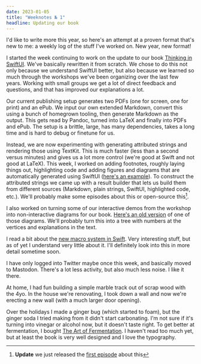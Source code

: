 ```yaml
---
date: 2023-01-05
title: "Weeknotes № 1"
headline: Updating our book
---
```



I'd like to write more this year, so here's an attempt at a proven format that's new to me: a weekly log of the stuff I've worked on. New year, new format!

I started the week continuing to work on the update to our book [Thinking in SwiftUI](https://www.objc.io/books/thinking-in-swiftui/). We've basically rewritten it from scratch. We chose to do this not only because we understand SwiftUI better, but also because we learned so much through the workshops we've been organizing over the last few years. Working with small groups we get a lot of direct feedback and questions, and that has improved our explanations a lot.

Our current publishing setup generates two PDFs (one for screen, one for print) and an ePub. We input our own extended Markdown, convert this using a bunch of homegrown tooling, then generate Markdown as the output. This gets read by Pandoc, turned into LaTeX and finally into PDFs and ePub. The setup is a brittle, large, has many dependencies, takes a long time and is hard to debug or finetune for us.

Instead, we are now experimenting with generating attributed strings and rendering those using TextKit. This is much faster (less than a second versus minutes) and gives us a lot more control (we're good at Swift and not good at LaTeX). This week, I worked on adding footnotes, roughly laying things out, highlighting code and adding figures and diagrams that are automatically generated using SwiftUI ([here's an example](https://m.objc.io/@chris/109621086933102165)). To construct the attributed strings we came up with a result builder that lets us build them from different sources (Markdown, plain strings, SwiftUI, highlighted code, etc.). We'll probably make some episodes about this or open-source this[^†]. 

[^†]: **Update** we just released the [first episode](https://talk.objc.io/episodes/S01E337-attributed-string-builder-part-1) about this

I also worked on turning some of our interactive demos from the workshop into non-interactive diagrams for our book. [Here's an old version](https://twitter.com/objcio/status/1494635294133522433) of one of those diagrams. We'll probably turn this into a tree with numbers at the vertices and explanations in the text.

I read a bit about the [new macro system in Swift](https://gist.github.com/DougGregor/4f3ba5f4eadac474ae62eae836328b71). Very interesting stuff, but as of yet I understand very little about it. I'll definitely look into this in more detail sometime soon.

I have only logged into Twitter maybe once this week, and basically moved to Mastodon. There's a lot less activity, but also much less noise. I like it there.

At home, I had fun building a simple marble track out of scrap wood with the 4yo. In the house we're renovating, I took down a wall and now we're erecting a new wall (with a much larger door opening). 

Over the holidays I made a ginger bug (which started to foam), but the ginger soda I tried making from it didn't start carbonating. I'm not sure if it's turning into vinegar or alcohol now, but it doesn't taste right. To get better at fermentation, I bought [The Art of Fermentation](https://www.wildfermentation.com/the-art-of-fermentation/). I haven't read too much yet, but at least the book is very well designed and I love the typography.

